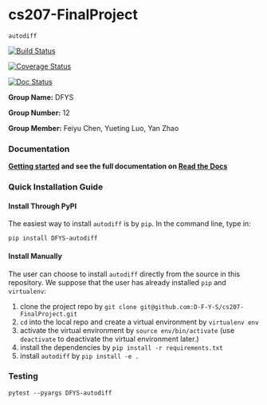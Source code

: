 # cs207-FinalProject 
`autodiff` 

[![Build Status](https://travis-ci.org/D-F-Y-S/cs207-FinalProject.svg?branch=master)](https://travis-ci.org/D-F-Y-S/cs207-FinalProject)

[![Coverage Status](https://coveralls.io/repos/github/D-F-Y-S/cs207-FinalProject/badge.svg?branch=master)](https://coveralls.io/github/D-F-Y-S/cs207-FinalProject?branch=master)

[![Doc Status](https://readthedocs.org/projects/cs207-finalproject/badge/?version=latest)](https://cs207-finalproject.readthedocs.io/en/latest/?badge=latest)


**Group Name:** DFYS

**Group Number:** 12

**Group Member:**  Feiyu Chen, Yueting Luo, Yan Zhao

### Documentation

**[Getting started](https://cs207-finalproject.readthedocs.io/en/latest/Getting%20Started.html) and see the full documentation on [Read the Docs](https://cs207-finalproject.readthedocs.io/en/latest/)**

### Quick Installation Guide

#### Install Through PyPI

The easiest way to install `autodiff` is by `pip`. In the command line, type in:

```
pip install DFYS-autodiff
```

#### Install Manually

The user can choose to install `autodiff` directly from the source in this repository. We suppose that the user has already installed `pip` and `virtualenv`:

1. clone the project repo by `git clone git@github.com:D-F-Y-S/cs207-FinalProject.git`
2. `cd` into the local repo and create a virtual environment by `virtualenv env` 
3. activate the virtual environment by `source env/bin/activate` (use `deactivate` to deactivate the virtual environment later.)
4. install the dependencies by `pip install -r requirements.txt`
5. install `autodiff` by `pip install -e .`


### Testing

```
pytest --pyargs DFYS-autodiff
```
